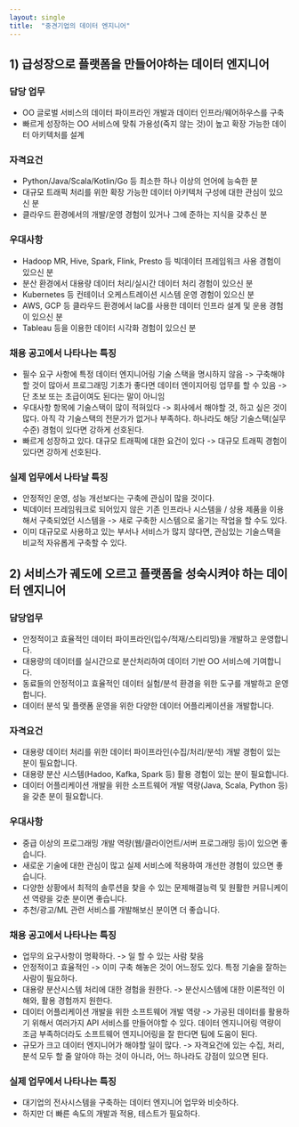 ```yaml
---
layout: single
title:  "중견기업의 데이터 엔지니어"
---
```



## 1) 급성장으로 플랫폼을 만들어야하는 데이터 엔지니어


### 담당 업무
- OO 글로벌 서비스의 데이터 파이프라인 개발과 데이터 인프라/웨어하우스를 구축
- 빠르게 성장하는 OO 서비스에 맞춰 가용성(죽지 않는 것)이 높고 확장 가능한 데이터 아키텍처를 설계


### 자격요건
- Python/Java/Scala/Kotlin/Go 등 최소한 하나 이상의 언어에 능숙한 분
- 대규모 트래픽 처리를 위한 확장 가능한 데이터 아키텍처 구성에 대한 관심이 있으신 분
- 클라우드 환경에서의 개발/운영 경험이 있거나 그에 준하는 지식을 갖추신 분


### 우대사항
- Hadoop MR, Hive, Spark, Flink, Presto 등 빅데이터 프레임워크 사용 경험이 있으신 분
- 분산 환경에서 대용량 데이터 처리/실시간 데이터 처리 경험이 있으신 분
- Kubernetes 등 컨테이너 오케스트레이션 시스템 운영 경험이 있으신 분
- AWS, GCP 등 클라우드 환경에서 laC를 사용한 데이터 인프라 설계 및 운용 경험이 있으신 분
- Tableau 등을 이용한 데이터 시각화 경험이 있으신 분


### 채용 공고에서 나타나는 특징
- 필수 요구 사항에 특정 데이터 엔지니어링 기술 스택을 명시하지 않음 -> 구축해야할 것이 많아서 프로그래밍 기초가 좋다면 데이터 엔이지어링 업무를 할 수 있음 -> 단 초보 또는 초급이여도 된다는 말이 아니임
- 우대사항 항목에 기술스택이 많이 적혀있다 -> 회사에서 해야할 것, 하고 싶은 것이 많다. 아직 각 기술스택의 전문가가 없거나 부족하다. 하나라도 해당 기술스택(실무수준) 경험이 있다면 강하게 선호된다.
- 빠르게 성장하고 있다. 대규모 트래픽에 대한 요건이 있다 -> 대규모 트래픽 경험이 있다면 강하게 선호된다.


### 실제 업무에서 나타날 특징
- 안정적인 운영, 성능 개선보다는 구축에 관심이 많을 것이다.
- 빅데이터 프레임워크로 되어있지 않은 기존 인프라나 시스템을 / 상용 제품을 이용해서 구축되었던 시스템을 -> 새로 구축한 시스템으로 옮기는 작업을 할 수도 있다.
- 이미 대규모로 사용하고 있는 부서나 서비스가 많지 않다면, 관심있는 기술스택을 비교적 자유롭게 구축할 수 있다.


## 2) 서비스가 궤도에 오르고 플랫폼을 성숙시켜야 하는 데이터 엔지니어


### 담당업무
- 안정적이고 효율적인 데이터 파이프라인(입수/적재/스티리밍)을 개발하고 운영합니다.
- 대용량의 데이터를 실시간으로 분산처리하여 데이터 기반 OO 서비스에 기여합니다.
- 동료들의 안정적이고 효율적인 데이터 실험/분석 환경을 위한 도구를 개발하고 운영합니다.
- 데이터 분석 및 플랫폼 운영을 위한 다양한 데이터 어플리케이션을 개발합니다.


### 자격요건
- 대용량 데이터 처리를 위한 데이터 파이프라인(수집/처리/분석) 개발 경험이 있는 분이 필요합니다.
- 대용량 분산 시스템(Hadoo, Kafka, Spark 등) 활용 경험이 있는 분이 필요합니다.
- 데이터 어플리케이션 개발을 위한 소프트웨어 개발 역량(Java, Scala, Python 등)을 갖춘 분이 필요합니다.


### 우대사항
- 중급 이상의 프로그래밍 개발 역량(웹/클라이언트/서버 프로그래밍 등)이 있으면 좋습니다.
- 새로운 기술에 대한 관심이 많고 실제 서비스에 적용하여 개선한 경험이 있으면 좋습니다.
- 다양한 상황에서 최적의 솔루션을 찾을 수 있는 문제해결능력 및 원활한 커뮤니케이션 역량을 갖춘 분이면 좋습니다.
- 추천/광고/ML 관련 서비스를 개발해보신 분이면 더 좋습니다.


### 채용 공고에서 나타나는 특징
- 업무의 요구사항이 명확하다. -> 일 할 수 있는 사람 찾음
- 안정적이고 효율적인 -> 이미 구축 해놓은 것이 어느정도 있다. 특정 기술을 잘하는 사람이 필요하다.
- 대용량 분산시스템 처리에 대한 경험을 원한다. -> 분산시스템에 대한 이론적인 이해와, 활용 경험까지 원한다.
- 데이터 어플리케이션 개발을 위한 소프트웨어 개발 역량 -> 가공된 데이터를 활용하기 위해서 여러가지 API 서비스를 만들어야할 수 있다. 데이터 엔지니어링 역량이 조금 부족하더라도 소프트웨어 엔지니어링을 잘 한다면 팀에 도움이 된다.
- 규모가 크고 데이터 엔지니어가 해야할 일이 많다. -> 자격요건에 있는 수집, 처리, 분석 모두 할 줄 알아야 하는 것이 아니라, 어느 하나라도 강점이 있으면 된다.


### 실제 업무에서 나타나는 특징
- 대기업의 전사시스템을 구축하는 데이터 엔지니어 업무와 비슷하다.
- 하지만 더 빠른 속도의 개발과 적용, 테스트가 필요하다.


